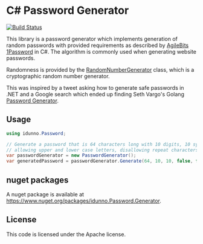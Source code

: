 # C# Password Generator

[![Build Status](https://dev.azure.com/idunno-org/idunno.Password/_apis/build/status/blowdart.idunno.PasswordGenerator?branchName=main)](https://dev.azure.com/idunno-org/idunno.Password/_build/latest?definitionId=2&branchName=main)

This library is a password generator which implements generation of random passwords 
with provided requirements as described by  [AgileBits 1Password](https://discussions.agilebits.com/discussion/23842/how-random-are-the-generated-passwords)
in C#. The algorithm is commonly used when generating website passwords.

Randomness is provided by the [RandomNumberGenerator](https://docs.microsoft.com/en-us/dotnet/api/system.security.cryptography.randomnumbergenerator?view=net-6.0) class,
which is a cryptographic random number generator.

This was inspired by a tweet asking how to generate safe passwords in .NET and a Google search which ended up finding 
Seth Vargo's Golang [Password Generator](https://github.com/sethvargo/go-password).

## Usage

```c#
using idunno.Password;

// Generate a password that is 64 characters long with 10 digits, 10 symbols,
// allowing upper and lower case letters, disallowing repeat characters.
var passwordGenerator = new PasswordGenerator();
var generatedPassword = passwordGenerator.Generate(64, 10, 10, false, false);
```

## nuget packages

A nuget package is available at https://www.nuget.org/packages/idunno.Password.Generator.

## License

This code is licensed under the Apache license.